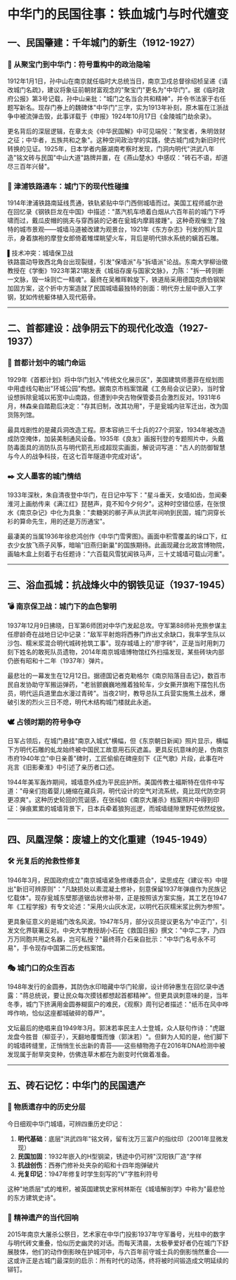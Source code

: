 # 中华门的民国往事：铁血城门与时代嬗变

## 一、民国肇建：千年城门的新生（1912-1927）

### 🏯 从聚宝门到中华门：符号重构中的政治隐喻

1912年1月1日，孙中山在南京就任临时大总统当日，南京卫戍总督徐绍桢呈递《请改城门名疏》，建议将象征前朝财富观念的"聚宝门"更名为"中华门"。据《临时政府公报》第3号记载，孙中山亲批："城门之名当合共和精神"，并令书法家于右任题写新名。现存门券上的魏碑体"中华门"三字，实为1913年补刻，原木匾在江浙战争中被流弹击毁，此事详载于《申报》1924年10月17日《金陵城门劫余录》。

更名背后的深层逻辑，在章太炎《中华民国解》中可见端倪："聚宝者，朱明敛财之征；中华者，五族共和之象"。这种空间政治学的实践，使古城门成为新旧时代转换的见证。1925年，日本学者内藤湖南考察时发现，门洞内明代"洪武八年造"铭文砖与民国"中山大道"路牌并置，在《燕山楚水》中感叹："砖石不语，却道尽三百年兴替"。

### 🚂 津浦铁路通车：城门下的现代性碰撞

1914年津浦铁路南延线贯通，铁轨紧贴中华门西侧城墙而过。美国工程师威尔逊在回忆录《钢铁巨龙在中国》中描述："蒸汽机车喷着白烟从六百年前的城门下呼啸而过，戴瓜皮帽的挑夫与穿西装的记者在瓮城内摩肩接踵"。这种奇观催生了独特的城市景观——城墙马道被改建为观景台，1921年《东方杂志》刊发的照片显示，身着旗袍的摩登女郎倚着雉堞眺望火车，背后是明代排水系统的螭首石雕。

▌技术冲突：城墙保卫战  
铁路震动导致西北角台出现裂缝，引发"保墙派"与"拆墙派"论战。东南大学柳诒徵教授在《学衡》1923年第21期发表《城垣存废与国家文脉》，力陈："拆一砖则断一文脉，毁一垛则亡一精魂"。最终在吴稚晖斡旋下，铁道局采用德国克虏伯钢架加固方案，这个折中方案造就了民国城墙最独特的剖面：明代夯土层中嵌入工字钢，犹如传统躯体植入现代筋骨。

---

## 二、首都建设：战争阴云下的现代化改造（1927-1937）

### 🚧 首都计划中的城门命运

1929年《首都计划》将中华门划入"传统文化展示区"，美国建筑师墨菲在规划图中用虚线勾勒出"环城公园"构想。据南京市档案馆藏《工务局会议记录》，当时曾设想拆除瓮城以拓宽中山南路，但遭到中央古物保管委员会激烈反对。1931年6月，林森亲自踏勘后决定："存其旧制，改其功用"，于是瓮城内驻军迁出，改为国货陈列馆。

最具戏剧性的是藏兵洞改造工程。原本容纳三千士兵的27个洞室，1934年被改造成防空掩体，加装美制通风设备。1935年《良友》画报刊登的专题照片中，头戴防毒面具的消防队员与明代箭孔形成超现实画面，解说词写道："古人的防御智慧与今人的战争科技，在这七百年隧道中完成对话"。

### ✒️ 文人墨客的城门情结

1933年深秋，朱自清夜登中华门，在日记中写下："星斗垂天，女墙如齿，忽闻秦淮河上画舫传来《满江红》琵琶声，竟不知今夕何夕"。这种时空错位感，在张恨水《南京杂记》中化为具象："卖糖粥的梆子声从洪武年间响到民国，城门洞穿长衫的算命先生，用的还是万历通宝"。

最凄美的当属1936年徐悲鸿创作《中华门雪霁图》。画面中积雪覆盖的垛口下，红衣少女放飞燕子风筝，暗喻"旧燕归新巢"的国族期待。此画现藏台北故宫博物院，画轴木盒上刻着于右任题诗："六百载风雪犹闻铁马声，三十丈城墙可载山河重"。

---

## 三、浴血孤城：抗战烽火中的钢铁见证（1937-1945）

### 💣 南京保卫战：城门下的血色黎明

1937年12月9日拂晓，日军第6师团对中华门发起总攻。守军第88师补充旅参谋主任廖龄奇在战地日记中记录："敌军平射炮将西券门炸出丈余缺口，我率学生队以沙包、糯米浆混合明代城砖抢筑工事"。现存城墙上的"廖字砖"，正是当时用刺刀刻下姓名的敢死队员遗物，2014年南京城墙博物馆红外扫描发现，某些砖块内部仍嵌有昭和十二年（1937年）弹片。

最悲壮的一幕发生在12月12日。据德国记者克勒格尔《南京陷落目击记》，数百市民自发协助守军搬运弹药，"老翁颤巍巍地推着独轮车，少女撕开旗袍下摆包扎伤员，明代运兵道里血水漫过青砖"。当夜21时，教导总队工兵营实施焦土战术，爆破引发的烈火三日不熄，明代木结构城门楼就此永逝。

### 🕊️ 占领时期的符号争夺

日军占领后，在城门悬挂"南京入城式"横幅，但《东京朝日新闻》照片显示，横幅下方明代石雕的虬龙始终被中国民工故意用石灰遮盖。更具反抗意味的是，伪南京市府1940年立"中日亲善"碑时，工匠偷偷在碑座刻下《正气歌》片段，此事在叶兆言《旧影秦淮》中引述了亲历者口述。

1944年美军轰炸期间，城墙意外成为平民庇护所。美国传教士福斯特在信件中写道："母亲们抱着婴儿蜷缩在藏兵洞，明代设计的空气对流系统，竟比现代防空洞更凉爽"。这种历史轮回的荒诞感，在张纯如《南京大屠杀》档案照片中得到印证：弹痕累累的城墙背景下，日本兵牵着狼狗巡逻，而城墙缝隙里野花依然绽放。

---

## 四、凤凰涅槃：废墟上的文化重建（1945-1949）

### 🛠️ 光复后的抢救性修复

1946年3月，民国政府成立"南京城墙紧急修缮委员会"，梁思成在《建议书》中提出"新旧可辨原则"："凡缺损处以素混凝土修补，刻意保留1937年弹痕作为民族记忆载体"。现存瓮城东壁那道锯齿状修补带，正是按照该方案实施，其工艺在1947年《工程学报》有专文论述："采用火山灰水泥，以明代石灰糯米浆比例为参照"。

更具象征意义的是城门改名风波。1947年5月，部分议员提议更名为"中正门"，引发文化界联署反对。中央大学教授胡小石在《救国日报》撰文："中华二字，乃四万万同胞共用之名器，岂可私授？"最终蒋介石亲自批示："中华门名号永不可易"，手令现存中国第二历史档案馆。

### 🎭 城门口的众生百态

1948年发行的金圆券，其防伪水印暗藏中华门轮廓，设计师钟惠生在回忆录中透露："蒋总统说，要让民众每次摸钱都想起首都精神"。但更具讽刺意味的是，当年冬季，城门下挤满用金圆券糊窗户的难民，《观察》周刊记者描述："纸币在风中哗哗作响，恰似这座都城破碎的尊严"。

文坛最后的绝唱来自1949年3月。郭沫若率民主人士登城，众人联句作诗："虎踞龙盘今胜昔（柳亚子），天翻地覆慨而慷（郭沫若）"。但鲜为人知的是，他们脚下的城墙砖缝里，正悄悄生长出新的青苔——这些植物孢子在2016年DNA检测中被发现属于耐旱突变种，仿佛连草木都在为剧变时代做着准备。

---

## 五、砖石记忆：中华门的民国遗产

### 🧱 物质遗存中的历史分层

今日细观中华门城墙，可辨四重历史印记：
1. **明代基础**：底层"洪武四年"铭文砖，留有沈万三富户的指纹印（2001年显微发现）
2. **民国加固**：1932年嵌入的H型钢梁，锈迹中仍可辨"汉阳铁厂造"字样
3. **抗战创伤**：西券门修补处夹杂的昭和十四年炮弹破片
4. **光复印记**：1947年修复时学生刻写的"V"字胜利符号

这种"地质层"式的堆积，被英国建筑史家柯林斯在《城墙解剖学》中称为"最悲怆的东方建筑史诗"。

### 📜 精神遗产的当代回响

2015年南京大屠杀公祭日，艺术家在中华门投影1937年守军番号，光柱中的数字与明代砖文重叠，恰似历史幽灵的对话。而每天清晨，太极拳爱好者仍在城门下舒展肢体，他们的动作倒影映在护城河中，与六百年前守城士兵的倒影悄然重合——这或许正是古城门最深刻的启示：所有时代的动荡，终将被时间锻造成文明延续的铆钉。